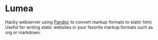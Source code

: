 # Lumea
Hacky webserver using [Pandoc](https://pandoc.org/) to convert markup formats to static html. Useful for writing static websites in your favorite markup formats such as org or markdown.
